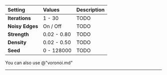 | Setting         | Values      | Description |
| :-------------- | :---------- | :---------- |
| **Iterations**  | 1 - 30      | TODO |
| **Noisy Edges** | On / Off    | TODO |
| **Strength**    | 0.02 - 0.80 | TODO |
| **Density**     | 0.02 - 0.50 | TODO |
| **Seed**        | 0 - 128000  | TODO |


You can also use @"voronoi.md"
***

<!--examples-->
